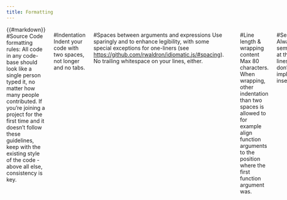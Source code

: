```yaml
---
title: Formatting
---
```

<div class='row'>
<div class='large-12 columns'>
{{#markdown}}
#Source Code formatting rules:
All code in any code-base should look like a single person typed it, no matter how many people contributed. If you’re joining a project for the first time and it doesn’t follow these guidelines, keep with the existing style of the code - above all else, consistency is key.

#Indentation
Indent your code with two spaces, not longer and no tabs.

#Spaces between arguments and expressions
Use sparingly and to enhance legibility, with some special exceptions for one-liners (see https://github.com/rwaldron/idiomatic.js/#spacing). No trailing whitespace on your lines, either.

    project.MyClass = function(arg1, arg2) {

#Line length & wrapping content
Max 80 characters. When wrapping, other indentation than two spaces is allowed to for example align function arguments to the position where the first function argument was.

#Semicolons
Always use semicolons at the end of lines (and don’t rely on implicit insertion.)

#Comments
Generally, your code should be self-explanatory enough to not need comments. There are always exceptions however, and for those situations:
- Single line comments above the code that is subject
- Multiline comments are good
 -End of line comments are prohibited!
 -JSDoc style is good, but requires a significant time investment
JSDoc format comments are encouraged because they integrate well with many IDEs including WebStorm, and will improve the usefulness of autocompletion. See https://developers.google.com/closure/compiler/docs/js-for-compiler and http://css.dzone.com/articles/introduction-jsdoc for more information on JSDoc.

#Quotes
Prefer single quotes (') over double quotes ("), but consistency is key. If you’re embedding a String which needs to include an ' in a string declaration escape it with a backslash, rather than swapping between single and double quotes.

#Variable declarations
Use a single var entry, and separate by commas placed at the end of the line.

#Braces & brace placement
Use opening brace on the same line, and use braces always - no shorthand code or implied block scoping.

#Blank lines
Use newlines to group logically related pieces of code.
{{/markdown}}
</div>
</div>